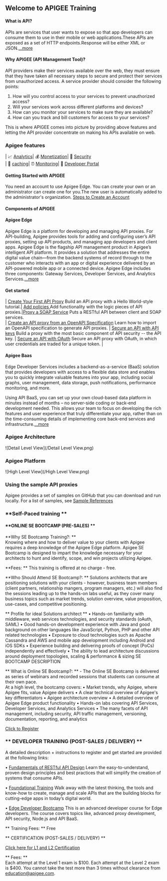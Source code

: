 ## Welcome to APIGEE Training

#### **What is API?**
APIs are services that user wants to expose so that app developers can consume them to use in their mobile or web applications.These APIs are exposed as a set of HTTP endpoints.Response will be either XML or JSON.[...more](http://docs.apigee.com/api-services/content/understanding-apis-and-api-proxies) 

#### **Why APIGEE (API Management Tool)?**

API providers make their services available over the web, they must ensure that they have taken all necessary steps to secure and protect their services from unauthorized access. A service provider should consider the following points:

1. How will you control access to your services to prevent unauthorized access?
2. Will your services work across different platforms and devices?
3. How can you monitor your services to make sure they are available?
4. How can you track and bill customers for access to your services?

This is where APIGEE comes into picture by providing above features and letting the API provider concentrate on making his APIs available on web.

### **Apigee features**

   | :chart_with_upwards_trend: [Analytics](http://docs.apigee.com/analytics-services/content/analytics-services-overview)| :moneybag:  [Monetization](http://docs.apigee.com/monetization/content/configure-monetization-developer-portal)| :closed_lock_with_key: [Security](http://docs.apigee.com/api-services/content/api-security)   
   | :baggage_claim: [caching](http://docs.apigee.com/api-services/content/caching-edge)| :alarm_clock: [Monitoring](http://docs.apigee.:chart_with_upwards_trend:com/api-services/content/using-trace-tool-0)| :customs: [Developer Portal](http://docs.apigee.com/developer-services/content/what-developer-portal)


#### **Getting Started with APIGEE**
You need an account to use Apigee Edge. You can create your own or an administrator can create one for you.The new user is automatically added to the administrator's organization.
[Steps to Create an Account](http://docs.apigee.com/api-services/content/creating-apigee-edge-account)
#### **Components of APIGEE**

#### **Apigee Edge** 

Apigee Edge is a platform for developing and managing API proxies.
For API-building, Apigee provides tools for adding and configuring user’s API proxies, setting up API products, and managing app developers and client apps. Apigee Edge is the flagship API management product in Apigee’s intelligent API platform. It provides a solution that addresses the entire digital value chain—from the backend systems of record through to the customer who interacts with an app or digital experience delivered by an API-powered mobile app or a connected device. 
Apigee Edge includes three components: Gateway Services, Developer Services, and Analytics Services.[...more](http://docs.apigee.com/api-services/content/what-apigee-edge)

#### **Get started**

| [Create Your First API Proxy](http://docs.apigee.com/tutorials/add-and-configure-your-first-api)  Build an API proxy with a Hello World-style tutorial.| [Add policies ](http://docs.apigee.com/tutorials/add-policies-your-api) Add functionality with the logic pieces of API proxies.|[Proxy a SOAP Service](http://docs.apigee.com/tutorials/proxy-soap-service) Puts a RESTful API between client and SOAP services.                          
| [Create an API proxy from an OpenAPI Specification](http://docs.apigee.com/tutorials/create-api-proxy-openapi-spec) Learn how to import an OpenAPI specification to generate API proxies. | [Secure an API with API keys](http://docs.apigee.com/tutorials/secure-calls-your-api-through-api-key-validation) Build a proxy with the most basic component of API security -- the API key. | [Secure an API with OAuth](http://docs.apigee.com/tutorials/secure-calls-your-api-through-oauth-20-client-credentials) Secure an API proxy with OAuth, in which user credentials are traded for a unique token. |

#### **Apigee Baas** 

Edge Developer Services includes a backend-as-a-service (BaaS) solution that provides developers with access to a flexible data store and enables you to quickly integrate valuable features into your app, including social graphs, user management, data storage, push notifications, performance monitoring, and more.

Using API BaaS, you can set up your own cloud-based data platform in minutes instead of months – no server-side coding or back-end development needed. This allows your team to focus on developing the rich features and user experience that truly differentiate your app, rather than on the time-consuming details of implementing core back-end services and infrastructure.[...more](http://docs.apigee.com/api-baas)

### **Apigee Architecture**

![Detail Level View](/Detail Level View.png)

### **Apigee Platform**

![High Level View](/High Level View.png)

### **Using the sample API proxies**

Apigee provides a set of samples on GitHub that you can download and run locally. For a list of samples, see [Sample References](https://github.com/apigee/api-platform-samples.)

### **Self-Paced training **

#### **ONLINE SE BOOTCAMP (PRE-SALES) **

 **Why SE Bootcamp Training?: **  
Knowing where and how to deliver value to your clients with Apigee requires a deep knowledge of the Apigee Edge platform. Apigee SE Bootcamp is designed to impart the knowledge necessary for your architects to hunt and identify, scope, and win projects utilizing Apigee. 

 **Fees: ** This training is offered at no charge - free. 

 **Who Should Attend SE Bootcamp?: ** Solutions architects that are positioning solutions with your clients - however, business team members (client partners, relationship mangers, program managers, etc.) will also find the sessions leading up to the hands-on labs useful, as they cover many business topics such as market trends, solution overview, value proposition, use-cases, and competitive positioning. 

** Profile for ideal Solutions architect **
•	Hands-on familiarity with middleware, web services technologies, and security standards (oAuth, SAML)
•	Good hands-on development experience with Java and good background on other languages like JavaScript, Python, PHP and other API 
   related technologies
•	Exposure to cloud technologies such as Apache Cassandra and AWS and mobile app development including Android and iOS SDKs
•	Experience building and delivering proofs of concept (PoCs) independently and effectively
•	The ability to lead architecture discussions around deployment topologies, scaling & performance & sizing
   SE BOOTCAMP DESCRIPTION 

 ** What is Online SE Bootcamp?: ** - 
The Online SE Bootcamp is delivered as series of webinars and recorded sessions that students can consume at their own pace.  
At a high level, the bootcamp covers:
•	Market trends, why Apigee, where Apigee fits, value Apigee delivers
•	A clear technical overview of Apigee's key differentiators
•	Apigee architecture overview
•	A detailed overview of Apigee Edge product functionality
•	Hands-on labs  covering API Services, Developer Services, and Analytics Services
•	The many facets of API management, including security, API traffic management, versioning, documentation, reporting, and analytics

[Click to Register](https://se-bootcamp.apigee.net/login)

### ** DEVELOPER TRAINING (POST-SALES / DELIVERY) **

A detailed description + instructions to register and get started are provided at the following links:

•	[Fundamentals of RESTful API Design](http://academy.apigee.com/courses/elearning/fundamentals-restful-api-design)
Learn the easy-to-understand, proven design principles and best practices that will simplify the creation of systems that consume APIs. 

•	[Foundational Training](http://academy.apigee.com/courses/elearning/foundation_training)
Walk away with the latest thinking, the tools and know-how to create, manage and scale APIs that are the building blocks for cutting-edge apps in today’s digital world. 

•	[Edge Developer Bootcamp](http://academy.apigee.com/courses/elearning/Edge_developer_bootcamp)
This is an advanced developer course for Edge developers. The course covers topics like, advanced proxy development, API security, Node.js and API BaaS.

 ** Training Fees: ** Free

 ** CERTIFICATION (POST-SALES / DELIVERY) **

[Click here for L1 and L2 Certification](http://academy.apigee.com/courses/certification)

 ** Fees: **  
Each attempt at the Level 1 exam is $100. 
Each attempt at the Level 2 exam is $400. 
You cannot take the test more than 3 times without clearance from education@apigee.com.


